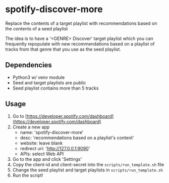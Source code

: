 # spotify-discover-more

Replace the contents of a target playlist with recommendations based on the
contents of a seed playlist

The idea is to have a '\<GENRE\> Discover' target playlist which you can frequently repopulate with new 
recommendations based on a playlist of tracks from that genre that you use as the seed playlist.

## Dependencies

- Python3 w/ venv module
- Seed and target playlists are public
- Seed playlist contains more than 5 tracks

## Usage

1. Go to [https://developer.spotify.com/dashboard](https://developer.spotify.com/dashboard)
2. Create a new app
    - name: 'spotify-discover-more'
    - desc: 'recommendations based on a playlist's content'
    - website: leave blank
    - redirect uri: 'http://127.0.0.1:9090'
    - APIs: select Web API
3. Go to the app and click 'Settings'
4. Copy the client-id and client-secret into the `scripts/run_template.sh` file
5. Change the seed playlist and target playlists in `scripts/run_template.sh`
6. Run the script!
